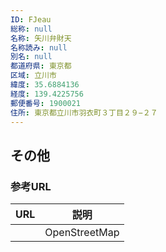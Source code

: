 ```yaml
---
ID: FJeau
総称: null
名称: 矢川弁財天
名称読み: null
別名: null
都道府県: 東京都
区域: 立川市
緯度: 35.6884136
経度: 139.4225756
郵便番号: 1900021
住所: 東京都立川市羽衣町３丁目２９−２７
---
```


## その他

### 参考URL

| URL | 説明          |
| --- | ------------- |
|     | OpenStreetMap |
